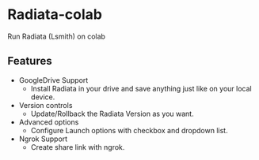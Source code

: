 # Radiata-colab
Run Radiata (Lsmith) on colab

## Features
- GoogleDrive Support
  - Install Radiata in your drive and save anything just like on your local device.
- Version controls
  - Update/Rollback the Radiata Version as you want.
- Advanced options
  - Configure Launch options with checkbox and dropdown list.
- Ngrok Support
  - Create share link with ngrok.
